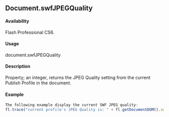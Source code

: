 ## Document.swfJPEGQuality

#### Availability

Flash Professional CS6.

#### Usage

document.swfJPEGQuality

#### Description

Property; an integer, returns the JPEG Quality setting from the current Publish Profile in the document.

#### Example

```javascript
The following example display the current SWF JPEG quality:
fl.trace("current profile's JPEG Quality is: " + fl.getDocumentDOM().swfJPEGQuality);

```
